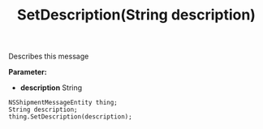 ﻿---
uid: crmscript_ref_NSShipmentMessageEntity_SetDescription
title: SetDescription(String description)
intellisense: NSShipmentMessageEntity.SetDescription
keywords: NSShipmentMessageEntity, GetDescription
so.topic: reference
---

Describes this message

**Parameter:** 
 - **description** String

```crmscript
NSShipmentMessageEntity thing;
String description;
thing.SetDescription(description);
```

